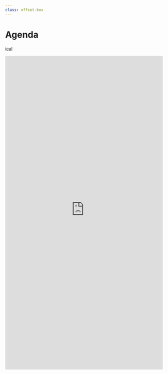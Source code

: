 ```yaml
---
class: offset-box
---
```


# Agenda

[ical](https://nuage.nathanaelmartel.net/remote.php/dav/public-calendars/bcnRbHFpSJT9PGXT/?export)


<iframe src="https://nuage.nathanaelmartel.net/index.php/apps/calendar/embed/bcnRbHFpSJT9PGXT" style="border:none;width:100%;height:1000px;" width="100%" height="500"></iframe>

